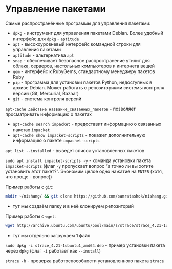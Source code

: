# Управление пакетами

Самые распространённые программы для управления пакетами:

- `dpkg` - инструмент для управления пакетами Debian. Более удобный интерфейс для `dpkg` - `aptitude`
- `apt` - высокоуровневый интерфейс командной строки для управления пакетами
- `aptitude` - альтернатива `apt`
- `snap` - обеспечивает безопасное распространение утилит для облака, серверов, настольных компьютеров и интернета вещей
- `gem` - интерфейс к RubyGems, стандартному менеджеру пакетов Ruby
- `pip` - программа для установки пакетов Python, недоступных в архиве Debian. Может работать с репозиториями системы контроля версий (Git, Mercurial, Bazaar)
- `git` - система контроля версий

`apt-cache действие название_связанных_пакетов` - позволяет просматривать информацию о пакетах

- `apt-cache search impacket` - предоставит информацию о связанных пакетах `impacket`
- `apt-cache show impacket-scripts` - покажет дополнительную информацию о пакете `impachet-scripts`

`apt list --installed` - выведет список установленных пакетов

`sudo apt install impacket-scripts -y` - команда установки пакета `impacket-scripts` (флаг `-y` пропускает вопрос “а точно ли вы хотите установить этот пакет?”. Экономим целое одно нажатие на `ENTER` (хотя, что проще - вопрос))

Пример работы с `git`:

```bash
mkdir ~/nishang/ && git clone https://github.com/samratashok/nishang.git ~/nishang
```

- тут мы создаём папку и в неё клонируем репозиторий

Пример работы с `wget`:

```bash
wget http://archive.ubuntu.com/ubuntu/pool/main/s/strace/strace_4.21-1ubuntu1_amd64.deb
```

- тут мы отдельно загружаем 1 файл

`sudo dpkg -i strace_4.21-1ubuntu1_amd64.deb` - пример установки пакета через `dpkg` (флаг `-i` работает как `--install`)

`strace -h` - проверка работоспособности установленного пакета `strace`